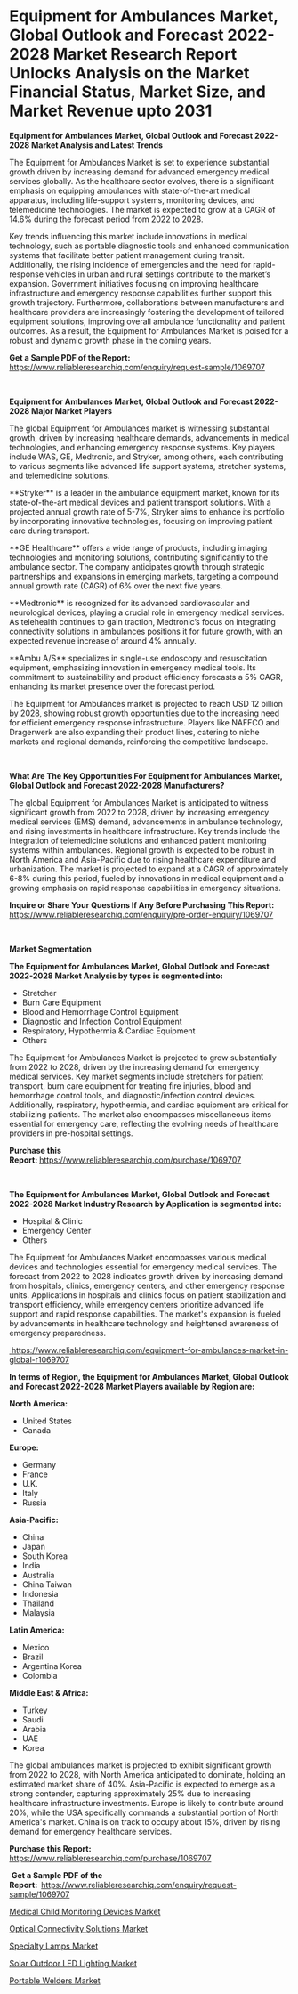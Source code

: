 <p><h1>Equipment for Ambulances Market, Global Outlook and Forecast 2022-2028 Market Research Report Unlocks Analysis on the Market Financial Status, Market Size, and Market Revenue upto 2031</h1></p><p><strong>Equipment for Ambulances Market, Global Outlook and Forecast 2022-2028 Market Analysis and Latest Trends</strong></p>
<p><p>The Equipment for Ambulances Market is set to experience substantial growth driven by increasing demand for advanced emergency medical services globally. As the healthcare sector evolves, there is a significant emphasis on equipping ambulances with state-of-the-art medical apparatus, including life-support systems, monitoring devices, and telemedicine technologies. The market is expected to grow at a CAGR of 14.6% during the forecast period from 2022 to 2028.</p><p>Key trends influencing this market include innovations in medical technology, such as portable diagnostic tools and enhanced communication systems that facilitate better patient management during transit. Additionally, the rising incidence of emergencies and the need for rapid-response vehicles in urban and rural settings contribute to the market’s expansion. Government initiatives focusing on improving healthcare infrastructure and emergency response capabilities further support this growth trajectory. Furthermore, collaborations between manufacturers and healthcare providers are increasingly fostering the development of tailored equipment solutions, improving overall ambulance functionality and patient outcomes. As a result, the Equipment for Ambulances Market is poised for a robust and dynamic growth phase in the coming years.</p></p>
<p><strong>Get a Sample PDF of the Report:&nbsp;</strong> <a href="https://www.reliableresearchiq.com/enquiry/request-sample/1069707?utm_campaign=103&utm_medium=2&utm_source=Github&utm_content=ia&utm_term=04122024&utm_id=equipment-for-ambulances-market-global-outlook-and-forecast-2022-2028">https://www.reliableresearchiq.com/enquiry/request-sample/1069707</a></p>
<p>&nbsp;</p>
<p><strong>Equipment for Ambulances Market, Global Outlook and Forecast 2022-2028 Major Market Players</strong></p>
<p><p>The global Equipment for Ambulances market is witnessing substantial growth, driven by increasing healthcare demands, advancements in medical technologies, and enhancing emergency response systems. Key players include WAS, GE, Medtronic, and Stryker, among others, each contributing to various segments like advanced life support systems, stretcher systems, and telemedicine solutions.</p><p>**Stryker** is a leader in the ambulance equipment market, known for its state-of-the-art medical devices and patient transport solutions. With a projected annual growth rate of 5-7%, Stryker aims to enhance its portfolio by incorporating innovative technologies, focusing on improving patient care during transport.</p><p>**GE Healthcare** offers a wide range of products, including imaging technologies and monitoring solutions, contributing significantly to the ambulance sector. The company anticipates growth through strategic partnerships and expansions in emerging markets, targeting a compound annual growth rate (CAGR) of 6% over the next five years.</p><p>**Medtronic** is recognized for its advanced cardiovascular and neurological devices, playing a crucial role in emergency medical services. As telehealth continues to gain traction, Medtronic’s focus on integrating connectivity solutions in ambulances positions it for future growth, with an expected revenue increase of around 4% annually.</p><p>**Ambu A/S** specializes in single-use endoscopy and resuscitation equipment, emphasizing innovation in emergency medical tools. Its commitment to sustainability and product efficiency forecasts a 5% CAGR, enhancing its market presence over the forecast period.</p><p>The Equipment for Ambulances market is projected to reach USD 12 billion by 2028, showing robust growth opportunities due to the increasing need for efficient emergency response infrastructure. Players like NAFFCO and Dragerwerk are also expanding their product lines, catering to niche markets and regional demands, reinforcing the competitive landscape.</p></p>
<p>&nbsp;</p>
<p><strong>What Are The Key Opportunities For Equipment for Ambulances Market, Global Outlook and Forecast 2022-2028 Manufacturers?</strong></p>
<p><p>The global Equipment for Ambulances Market is anticipated to witness significant growth from 2022 to 2028, driven by increasing emergency medical services (EMS) demand, advancements in ambulance technology, and rising investments in healthcare infrastructure. Key trends include the integration of telemedicine solutions and enhanced patient monitoring systems within ambulances. Regional growth is expected to be robust in North America and Asia-Pacific due to rising healthcare expenditure and urbanization. The market is projected to expand at a CAGR of approximately 6-8% during this period, fueled by innovations in medical equipment and a growing emphasis on rapid response capabilities in emergency situations.</p></p>
<p><strong>Inquire or Share Your Questions If Any Before Purchasing This Report:</strong> <a href="https://www.reliableresearchiq.com/enquiry/pre-order-enquiry/1069707?utm_campaign=103&utm_medium=2&utm_source=Github&utm_content=ia&utm_term=04122024&utm_id=equipment-for-ambulances-market-global-outlook-and-forecast-2022-2028">https://www.reliableresearchiq.com/enquiry/pre-order-enquiry/1069707</a></p>
<p>&nbsp;</p>
<p><strong>Market Segmentation</strong></p>
<p><strong>The Equipment for Ambulances Market, Global Outlook and Forecast 2022-2028 Market Analysis by types is segmented into:</strong></p>
<p><ul><li>Stretcher</li><li>Burn Care Equipment</li><li>Blood and Hemorrhage Control Equipment</li><li>Diagnostic and Infection Control Equipment</li><li>Respiratory, Hypothermia & Cardiac Equipment</li><li>Others</li></ul></p>
<p><p>The Equipment for Ambulances Market is projected to grow substantially from 2022 to 2028, driven by the increasing demand for emergency medical services. Key market segments include stretchers for patient transport, burn care equipment for treating fire injuries, blood and hemorrhage control tools, and diagnostic/infection control devices. Additionally, respiratory, hypothermia, and cardiac equipment are critical for stabilizing patients. The market also encompasses miscellaneous items essential for emergency care, reflecting the evolving needs of healthcare providers in pre-hospital settings.</p></p>
<p><strong>Purchase this Report:&nbsp;</strong><a href="https://www.reliableresearchiq.com/purchase/1069707?utm_campaign=103&utm_medium=2&utm_source=Github&utm_content=ia&utm_term=04122024&utm_id=equipment-for-ambulances-market-global-outlook-and-forecast-2022-2028">https://www.reliableresearchiq.com/purchase/1069707</a></p>
<p>&nbsp;</p>
<p><strong>The Equipment for Ambulances Market, Global Outlook and Forecast 2022-2028 Market Industry Research by Application is segmented into:</strong></p>
<p><ul><li>Hospital & Clinic</li><li>Emergency Center</li><li>Others</li></ul></p>
<p><p>The Equipment for Ambulances Market encompasses various medical devices and technologies essential for emergency medical services. The forecast from 2022 to 2028 indicates growth driven by increasing demand from hospitals, clinics, emergency centers, and other emergency response units. Applications in hospitals and clinics focus on patient stabilization and transport efficiency, while emergency centers prioritize advanced life support and rapid response capabilities. The market's expansion is fueled by advancements in healthcare technology and heightened awareness of emergency preparedness.</p></p>
<p><a href="https://www.reliableresearchiq.com/equipment-for-ambulances-market-in-global-r1069707?utm_campaign=103&utm_medium=2&utm_source=Github&utm_content=ia&utm_term=04122024&utm_id=equipment-for-ambulances-market-global-outlook-and-forecast-2022-2028">&nbsp;https://www.reliableresearchiq.com/equipment-for-ambulances-market-in-global-r1069707</a></p>
<p><strong>In terms of Region, the Equipment for Ambulances Market, Global Outlook and Forecast 2022-2028 Market Players available by Region are:</strong></p>
<p>
    <p> <strong> North America: </strong>
        <ul>
            <li>United States</li>
            <li>Canada</li>
        </ul>
        </p> 
    <p> <strong> Europe: </strong>
        <ul>
            <li>Germany</li>
            <li>France</li>
            <li>U.K.</li>
            <li>Italy</li>
            <li>Russia</li>
        </ul>
        </p> 
    <p> <strong> Asia-Pacific: </strong>
        <ul>
            <li>China</li>
            <li>Japan</li>
            <li>South Korea</li>
            <li>India</li>
            <li>Australia</li>
            <li>China Taiwan</li>
            <li>Indonesia</li>
            <li>Thailand</li>
            <li>Malaysia</li>
        </ul>
        </p> 
    <p> <strong> Latin America: </strong>
        <ul>
            <li>Mexico</li>
            <li>Brazil</li>
            <li>Argentina Korea</li>
            <li>Colombia</li>
        </ul>
        </p> 
    <p> <strong> Middle East & Africa: </strong>
        <ul>
            <li>Turkey</li>
            <li>Saudi</li>
            <li>Arabia</li>
            <li>UAE</li>
            <li>Korea</li>
        </ul>
    </p>
    </p>
<p><p>The global ambulances market is projected to exhibit significant growth from 2022 to 2028, with North America anticipated to dominate, holding an estimated market share of 40%. Asia-Pacific is expected to emerge as a strong contender, capturing approximately 25% due to increasing healthcare infrastructure investments. Europe is likely to contribute around 20%, while the USA specifically commands a substantial portion of North America's market. China is on track to occupy about 15%, driven by rising demand for emergency healthcare services.</p></p>
<p><strong>Purchase this Report: </strong><a href="https://www.reliableresearchiq.com/purchase/1069707?utm_campaign=103&utm_medium=2&utm_source=Github&utm_content=ia&utm_term=04122024&utm_id=equipment-for-ambulances-market-global-outlook-and-forecast-2022-2028">https://www.reliableresearchiq.com/purchase/1069707</a></p>
<p>&nbsp;<strong>Get a Sample PDF of the Report:&nbsp;&nbsp;</strong><a href="https://www.reliableresearchiq.com/enquiry/request-sample/1069707?utm_campaign=103&utm_medium=2&utm_source=Github&utm_content=ia&utm_term=04122024&utm_id=equipment-for-ambulances-market-global-outlook-and-forecast-2022-2028">https://www.reliableresearchiq.com/enquiry/request-sample/1069707</a></p>
<p><strong></strong></p>
<p><p><a href="https://issuu.com/reportprime-2/docs/medical-child-monitoring-devices-market-size-2030.?utm_campaign=103&utm_medium=2&utm_source=Github&utm_content=ia&utm_term=04122024&utm_id=equipment-for-ambulances-market-global-outlook-and-forecast-2022-2028">Medical Child Monitoring Devices Market</a></p><p><a href="https://www.linkedin.com/pulse/mapping-optical-connectivity-solutions-market-trends-challenges-pzs0f?utm_campaign=103&utm_medium=2&utm_source=Github&utm_content=ia&utm_term=04122024&utm_id=equipment-for-ambulances-market-global-outlook-and-forecast-2022-2028">Optical Connectivity Solutions Market</a></p><p><a href="https://www.linkedin.com/pulse/global-specialty-lamps-market-trends-innovations-forward-looking-6f0ef?utm_campaign=103&utm_medium=2&utm_source=Github&utm_content=ia&utm_term=04122024&utm_id=equipment-for-ambulances-market-global-outlook-and-forecast-2022-2028">Specialty Lamps Market</a></p><p><a href="https://issuu.com/reportprime-2/docs/solar-outdoor-led-lighting-market-size-2030.pptx?utm_campaign=103&utm_medium=2&utm_source=Github&utm_content=ia&utm_term=04122024&utm_id=equipment-for-ambulances-market-global-outlook-and-forecast-2022-2028">Solar Outdoor LED Lighting Market</a></p><p><a href="https://www.linkedin.com/pulse/evolution-portable-welders-market-key-shifts-from-2024-o9j5e?utm_campaign=103&utm_medium=2&utm_source=Github&utm_content=ia&utm_term=04122024&utm_id=equipment-for-ambulances-market-global-outlook-and-forecast-2022-2028">Portable Welders Market</a></p></p>